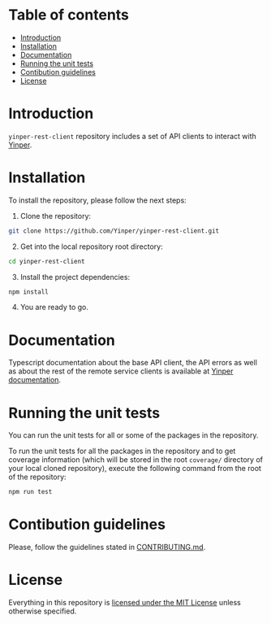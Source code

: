 # Table of contents

* [Introduction](#introduction)
* [Installation](#installation)
* [Documentation](#documentation)
* [Running the unit tests](#running-the-unit-tests)
* [Contibution guidelines](#contibution-guidelines)
* [License](#license)

# Introduction

`yinper-rest-client` repository includes a set of API clients to interact with [Yinper](http://www.yinper.com).

# Installation

To install the repository, please follow the next steps:

1. Clone the repository:

```bash
git clone https://github.com/Yinper/yinper-rest-client.git
```

2. Get into the local repository root directory:

```bash
cd yinper-rest-client
```

3. Install the project dependencies:

```bash
npm install
```

4. You are ready to go.

# Documentation

Typescript documentation about the base API client, the API errors as well as about the rest of the remote service clients is available at [Yinper documentation](https://yinper.github.io/yinper-rest-client/documentation/).

# Running the unit tests

You can run the unit tests for all or some of the packages in the repository.

To run the unit tests for all the packages in the repository and to get coverage information (which will be stored in the root `coverage/` directory of your local cloned repository), execute the following command from the root of the repository:

```bash
npm run test
```

# Contibution guidelines

Please, follow the guidelines stated in [CONTRIBUTING.md](https://github.com/Yinper/yinper-rest-client/blob/master/CONTRIBUTING.md).

# License

Everything in this repository is [licensed under the MIT License](https://github.com/Yinper/yinper-rest-client/blob/master/LICENSE) unless otherwise specified.
